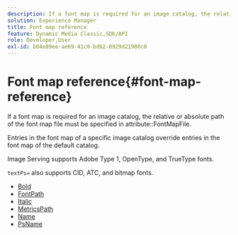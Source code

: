 ```yaml
---
description: If a font map is required for an image catalog, the relative or absolute path of the font map file must be specified in attribute FontMapFile.
solution: Experience Manager
title: Font map reference
feature: Dynamic Media Classic,SDK/API
role: Developer,User
exl-id: b04e89ee-ae69-41c0-bd62-0929d21980c0
---
```

# Font map reference{#font-map-reference}

If a font map is required for an image catalog, the relative or absolute path of the font map file must be specified in attribute::FontMapFile.

Entries in the font map of a specific image catalog override entries in the font map of the default catalog.

Image Serving supports Adobe Type 1, OpenType, and TrueType fonts.

`textPs=` also supports CID, ATC, and bitmap fonts. 

* [Bold](r-bold-font.md)
* [FontPath](r-fontpath-font.md)
* [Italic](r-italic-font.md)
* [MetricsPath](r-metricspath-font.md)
* [Name](r-name-font.md)
* [PsName](r-psname-font.md)
